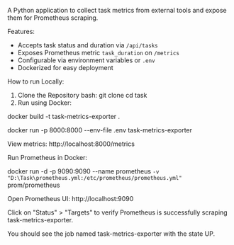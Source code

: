 A Python application to collect task metrics from external tools and expose them for Prometheus scraping.

Features:
- Accepts task status and duration via `/api/tasks`
- Exposes Prometheus metric `task_duration` on `/metrics`
- Configurable via environment variables or `.env`
- Dockerized for easy deployment

How to run Locally:
1. Clone the Repository
bash:
git clone 
cd task
3. Run using Docker:

docker build -t task-metrics-exporter .


docker run -p 8000:8000 --env-file .env task-metrics-exporter

View metrics: http://localhost:8000/metrics

Run Prometheus in Docker:

docker run -d -p 9090:9090 --name prometheus `
  -v "D:\Task\prometheus.yml:/etc/prometheus/prometheus.yml" `
  prom/prometheus

Open Prometheus UI:
http://localhost:9090

Click on "Status" > "Targets" to verify Prometheus is successfully scraping task-metrics-exporter.

You should see the job named task-metrics-exporter with the state UP.
